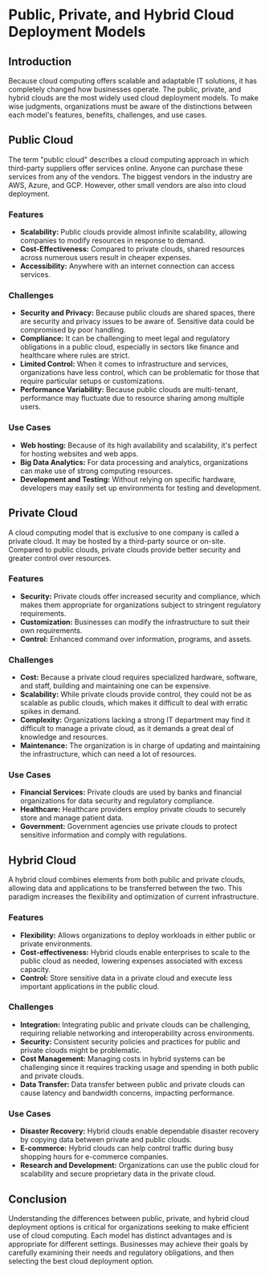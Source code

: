 # Public, Private, and Hybrid Cloud Deployment Models

## Introduction

Because cloud computing offers scalable and adaptable IT solutions, it has completely changed how businesses operate. The public, private, and hybrid clouds are the most widely used cloud deployment models. To make wise judgments, organizations must be aware of the distinctions between each model's features, benefits, challenges, and use cases.

## Public Cloud

The term "public cloud" describes a cloud computing approach in which third-party suppliers offer services online. Anyone can purchase these services from any of the vendors. The biggest vendors in the industry are AWS, Azure, and GCP. However, other small vendors are also into cloud deployment.

### Features

- **Scalability:** Public clouds provide almost infinite scalability, allowing companies to modify resources in response to demand.
- **Cost-Effectiveness:** Compared to private clouds, shared resources across numerous users result in cheaper expenses.
- **Accessibility:** Anywhere with an internet connection can access services.

### Challenges

- **Security and Privacy:** Because public clouds are shared spaces, there are security and privacy issues to be aware of. Sensitive data could be compromised by poor handling.
- **Compliance:** It can be challenging to meet legal and regulatory obligations in a public cloud, especially in sectors like finance and healthcare where rules are strict.
- **Limited Control:** When it comes to infrastructure and services, organizations have less control, which can be problematic for those that require particular setups or customizations.
- **Performance Variability:** Because public clouds are multi-tenant, performance may fluctuate due to resource sharing among multiple users.

### Use Cases

- **Web hosting:** Because of its high availability and scalability, it's perfect for hosting websites and web apps.
- **Big Data Analytics:** For data processing and analytics, organizations can make use of strong computing resources.
- **Development and Testing:** Without relying on specific hardware, developers may easily set up environments for testing and development.

## Private Cloud

A cloud computing model that is exclusive to one company is called a private cloud. It may be hosted by a third-party source or on-site. Compared to public clouds, private clouds provide better security and greater control over resources.

### Features

- **Security:** Private clouds offer increased security and compliance, which makes them appropriate for organizations subject to stringent regulatory requirements.
- **Customization:** Businesses can modify the infrastructure to suit their own requirements.
- **Control:** Enhanced command over information, programs, and assets.

### Challenges

- **Cost:** Because a private cloud requires specialized hardware, software, and staff, building and maintaining one can be expensive.
- **Scalability:** While private clouds provide control, they could not be as scalable as public clouds, which makes it difficult to deal with erratic spikes in demand.
- **Complexity:** Organizations lacking a strong IT department may find it difficult to manage a private cloud, as it demands a great deal of knowledge and resources.
- **Maintenance:** The organization is in charge of updating and maintaining the infrastructure, which can need a lot of resources.

### Use Cases

- **Financial Services:** Private clouds are used by banks and financial organizations for data security and regulatory compliance.
- **Healthcare:** Healthcare providers employ private clouds to securely store and manage patient data.
- **Government:** Government agencies use private clouds to protect sensitive information and comply with regulations.

## Hybrid Cloud

A hybrid cloud combines elements from both public and private clouds, allowing data and applications to be transferred between the two. This paradigm increases the flexibility and optimization of current infrastructure.

### Features

- **Flexibility:** Allows organizations to deploy workloads in either public or private environments.
- **Cost-effectiveness:** Hybrid clouds enable enterprises to scale to the public cloud as needed, lowering expenses associated with excess capacity.
- **Control:** Store sensitive data in a private cloud and execute less important applications in the public cloud.

### Challenges

- **Integration:** Integrating public and private clouds can be challenging, requiring reliable networking and interoperability across environments.
- **Security:** Consistent security policies and practices for public and private clouds might be problematic.
- **Cost Management:** Managing costs in hybrid systems can be challenging since it requires tracking usage and spending in both public and private clouds.
- **Data Transfer:** Data transfer between public and private clouds can cause latency and bandwidth concerns, impacting performance.

### Use Cases

- **Disaster Recovery:** Hybrid clouds enable dependable disaster recovery by copying data between private and public clouds.
- **E-commerce:** Hybrid clouds can help control traffic during busy shopping hours for e-commerce companies.
- **Research and Development:** Organizations can use the public cloud for scalability and secure proprietary data in the private cloud.

## Conclusion

Understanding the differences between public, private, and hybrid cloud deployment options is critical for organizations seeking to make efficient use of cloud computing. Each model has distinct advantages and is appropriate for different settings. Businesses may achieve their goals by carefully examining their needs and regulatory obligations, and then selecting the best cloud deployment option.
